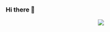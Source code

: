 ### Hi there 👋
<p align="center">
  <img src="https://github.com/neoighodaro/neoighodaro/blob/master/5CEBA381-C26B-42C7-B5DD-DBEF3BC73697.gif" />
</p>

